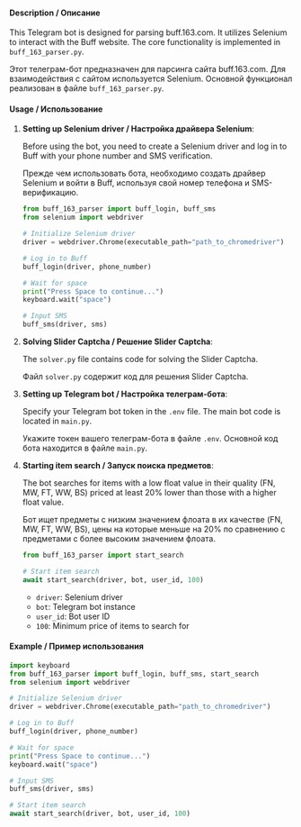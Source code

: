 #### Description / Описание

This Telegram bot is designed for parsing buff.163.com. It utilizes Selenium to interact with the Buff website. The core functionality is implemented in `buff_163_parser.py`.

Этот телеграм-бот предназначен для парсинга сайта buff.163.com. Для взаимодействия с сайтом используется Selenium. Основной функционал реализован в файле `buff_163_parser.py`.

#### Usage / Использование

1. **Setting up Selenium driver / Настройка драйвера Selenium**:

   Before using the bot, you need to create a Selenium driver and log in to Buff with your phone number and SMS verification.

   Прежде чем использовать бота, необходимо создать драйвер Selenium и войти в Buff, используя свой номер телефона и SMS-верификацию.

   ```python
   from buff_163_parser import buff_login, buff_sms
   from selenium import webdriver

   # Initialize Selenium driver
   driver = webdriver.Chrome(executable_path="path_to_chromedriver")

   # Log in to Buff
   buff_login(driver, phone_number)
   
   # Wait for space
   print("Press Space to continue...")
   keyboard.wait("space")
   
   # Input SMS
   buff_sms(driver, sms)
   ```

2. **Solving Slider Captcha / Решение Slider Captcha**:

   The `solver.py` file contains code for solving the Slider Captcha.

   Файл `solver.py` содержит код для решения Slider Captcha.

3. **Setting up Telegram bot / Настройка телеграм-бота**:

   Specify your Telegram bot token in the `.env` file. The main bot code is located in `main.py`.

   Укажите токен вашего телеграм-бота в файле `.env`. Основной код бота находится в файле `main.py`.

4. **Starting item search / Запуск поиска предметов**:

   The bot searches for items with a low float value in their quality (FN, MW, FT, WW, BS) priced at least 20% lower than those with a higher float value.

   Бот ищет предметы с низким значением флоата в их качестве (FN, MW, FT, WW, BS), цены на которые меньше на 20% по сравнению с предметами с более высоким значением флоата.

   ```python
   from buff_163_parser import start_search

   # Start item search
   await start_search(driver, bot, user_id, 100)
   ```

   - `driver`: Selenium driver
   - `bot`: Telegram bot instance
   - `user_id`: Bot user ID
   - `100`: Minimum price of items to search for

#### Example / Пример использования

```python
import keyboard
from buff_163_parser import buff_login, buff_sms, start_search
from selenium import webdriver

# Initialize Selenium driver
driver = webdriver.Chrome(executable_path="path_to_chromedriver")

# Log in to Buff
buff_login(driver, phone_number)

# Wait for space
print("Press Space to continue...")
keyboard.wait("space")

# Input SMS
buff_sms(driver, sms)

# Start item search
await start_search(driver, bot, user_id, 100)
```
